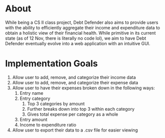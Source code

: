 # About
While being a CS II class project, Debt Defender also aims to provide users with the ability to efficiently aggregate their income and expenditure data to obtain a holistic view of their financial health. While primitive in its current state (as of 12 Nov, there is literally no code lol), we aim to have Debt Defender eventually evolve into a web application with an intuitive GUI.

# Implementation Goals
1. Allow user to add, remove, and categorize their income data
2. Allow user to add, remove, and categorize their expense data
3. Allow user to have their expenses broken down in the following ways:
   1. Entry name
   2. Entry category
      1. Top 3 categories by amount
      2. Further breaks down into top 3 within each category
      3. Gives total expense per category as a whole
   3. Entry amount
   4. Income to expenditure ratio
4. Allow user to export their data to a .csv file for easier viewing